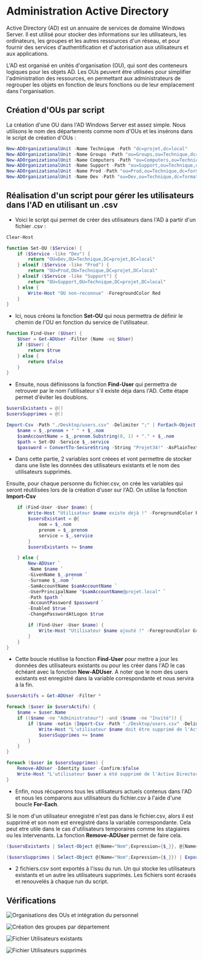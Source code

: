 # Administration Active Directory
Active Directory (AD) est un annuaire de services de domaine  Windows Server. Il est utilisé pour stocker des informations sur les utilisateurs, les ordinateurs, les groupes et les autres ressources d'un réseau, et pour fournir des services d'authentification et d'autorisation aux utilisateurs et aux applications.

L'AD est organisé en unités d'organisation (OU), qui sont des conteneurs logiques pour les objets AD. Les OUs peuvent être utilisées pour simplifier l'administration des ressources, en permettant aux administrateurs de regrouper les objets en fonction de leurs fonctions ou de leur emplacement dans l'organisation.

## Création d'OUs par script
La création d'une OU dans l'AD Windows Server est assez simple. Nous utilisons le nom des départements comme nom d'OUs et les insérons dans le script de création d'OUs :
```ps1
New-ADOrganizationalUnit -Name Technique -Path "dc=projet,dc=local"
New-ADOrganizationalUnit -Name Groups -Path "ou=Groups,ou=Technique,dc=formation,dc=local"
New-ADOrganizationalUnit -Name Computers -Path "ou=Computers,ou=Technique,dc=formation,dc=local"
New-ADOrganizationalUnit -Name Support -Path "ou=Support,ou=Technique,dc=formation,dc=local"
New-ADOrganizationalUnit -Name Prod -Path "ou=Prod,ou=Technique,dc=formation,dc=local"
New-ADOrganizationalUnit -Name Dev -Path "ou=Dev,ou=Technique,dc=formation,dc=local"
```


## Réalisation d'un script pour gérer les utilisateurs dans l'AD en utilisant un .csv
* Voici le script qui permet de créer des utilisateurs dans l'AD à partir d'un fichier .csv :

```ps1 
Clear-Host

function Set-OU ($Service) {
    if ($Service -like "Dev") {
        return "OU=Dev,OU=Technique,DC=projet,DC=local"
    } elseif ($Service -like "Prod") {
        return "OU=Prod,OU=Technique,DC=projet,DC=local"
    } elseif ($Service -like "Support") {
        return "OU=Support,OU=Technique,DC=projet,DC=local"
    } else {
        Write-Host "OU non-reconnue" -ForegroundColor Red
    }   
}
```
* Ici, nous créons la fonction **Set-OU** qui nous permettra de définir le chemin de l'OU en fonction du service de l'utilisateur.
```ps1
function Find-User ($User) {
    $User = Get-ADUser -Filter {Name -eq $User}
    if ($User) {
        return $true
    } else {
        return $false
    } 
}
```
* Ensuite, nous définissons la fonction **Find-User** qui permettra de retrouver par le nom l'utilisateur s'il existe déja dans l'AD. Cette étape permet d'éviter les doublons. 
```ps1
$usersExistants = @()
$usersSupprimes = @()

Import-Csv -Path "./Desktop/users.csv" -Delimiter ";" | ForEach-Object {
    $name = $_.prenom + " " + $_.nom
    $samAccountName = $_.prenom.Substring(0, 1) + "." + $_.nom
    $path = Set-OU -Service $_.service
    $password = ConvertTo-SecureString -String "Projet34!" -AsPlainText -Force
```
* Dans cette partie, 2 variables sont créees et vont permettre de stocker dans une liste les données des utilisateurs existants et le nom des utilisateurs supprimés.

Ensuite, pour chaque personne du fichier.csv, on crée les variables qui seront réutilisées lors de la création d'user sur l'AD. On utilise la fonction **Import-Csv**
```ps1
    if (Find-User -User $name) {
        Write-Host "Utilisateur $name existe déjà !" -ForegroundColor Red
        $usersExistant = @{
            nom = $_.nom
            prenom = $_.prenom
            service = $_.service
        }
        $usersExistants += $name

    } else {
        New-ADUser `
        -Name $name `
        -GivenName $_.prenom `
        -Surname $_.nom `
        -SamAccountName $samAccountName `
        -UserPrincipalName "$samAccountName@projet.local" `
        -Path $path `
        -AccountPassword $password `
        -Enabled $true `
        -ChangePasswordAtLogon $true

        if (Find-User -User $name) {
            Write-Host "Utilisateur $name ajouté !" -ForegroundColor Green
        }
    }
}
```
* Cette boucle réutilise la fonction **Find-User** pour mettre a jour les données des utilisateurs existants ou pour les créer dans l'AD le cas échéant avec la fonction **New-ADUser**. A noter que le nom des users existants est enregistré dans la variable correspondante et nous servira à la fin.
```ps1
$usersActifs = Get-ADUser -Filter *

foreach ($user in $usersActifs) {
    $name = $user.Name
    if (($name -ne "Administrateur") -and ($name -ne "Invité")) {
        if ($name -notin (Import-Csv -Path "./Desktop/users.csv" -Delimiter ";" | ForEach-Object {$_.prenom + " " + $_.nom})) {
            Write-Host "L'utilisateur $name doit être supprimé de l'Active Directory."
            $usersSupprimes += $name
        }
    }
}

foreach ($user in $usersSupprimes) {
    Remove-ADUser -Identity $user -Confirm:$false
    Write-Host "L'utilisateur $user a été supprimé de l'Active Directory." -ForegroundColor Green
}
```
* Enfin, nous récuperons tous les utilisateurs actuels contenus dans l'AD et nous les comparons aux utilisateurs du fichier.csv à l'aide d'une boucle **For-Each**.

Si le nom d'un utilisateur enregistré n'est pas dans le fichier.csv, alors il est supprimé et son nom est enregistré dans la variable correspondante. Cela peut etre utile dans le cas d'utilisateurs temporaires comme les stagiaires ou les intervenants. La fonction **Remove-ADUser** permet de faire cela. 
```ps1
($usersExistants | Select-Object @{Name="Nom";Expression={$_}}, @{Name="Prenom";Expression={$_.Value.prenom}}) | Export-Csv -Path "./Desktop/Utilisateurs_dej_connus.csv" -Delimiter ";" -NoTypeInformation

($usersSupprimes | Select-Object @{Name="Nom";Expression={$_}}) | Export-Csv -Path "./Desktop/Utilisateurs_supprimes.csv" -Delimiter ";" -NoTypeInformation 
```
* 2 fichiers.csv sont exportés à l'issu du run. Un qui stocke les utilisateurs existants et un autre les utilisateurs supprimés. Les fichiers sont écrasés et renouvelés à chaque run du script.

## Vérifications
![Organisations des OUs et intégration du personnel](./Images/verif1.png)

![Création des groupes par département](./Images/verif2.png)

![Fichier Utilisateurs existants](./Images/verif3.png)

![Fichier Utilisateurs supprimés](./Images/verif4.png)
